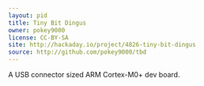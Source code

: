 ```yaml
---
layout: pid
title: Tiny Bit Dingus
owner: pokey9000
license: CC-BY-SA
site: http://hackaday.io/project/4826-tiny-bit-dingus
source: http://github.com/pokey9000/tbd
---
```

A USB connector sized ARM Cortex-M0+ dev board.
